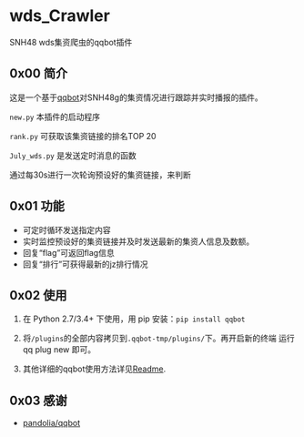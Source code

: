 # wds_Crawler
SNH48 wds集资爬虫的qqbot插件


## 0x00 简介
这是一个基于[qqbot](https://github.com/pandolia/qqbot)对SNH48g的集资情况进行跟踪并实时播报的插件。


``new.py`` 本插件的启动程序

``rank.py`` 可获取该集资链接的排名TOP 20

``July_wds.py`` 是发送定时消息的函数

通过每30s进行一次轮询预设好的集资链接，来判断
## 0x01 功能
* 可定时循环发送指定内容
* 实时监控预设好的集资链接并及时发送最新的集资人信息及数额。
* 回复“flag”可返回flag信息
* 回复“排行”可获得最新的jz排行情况

## 0x02 使用
1. 在 Python 2.7/3.4+ 下使用，用 pip 安装：``pip install qqbot``

2. 将``/plugins``的全部内容拷贝到``.qqbot-tmp/plugins/``下。再开启新的终端 运行 qq plug new 即可。
3. 其他详细的qqbot使用方法详见[Readme](https://github.com/pandolia/qqbot).

## 0x03 感谢
* [pandolia/qqbot]()

